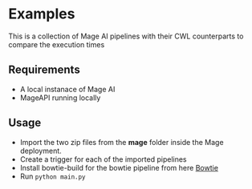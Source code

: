 # Examples

This is a collection of Mage AI pipelines with their CWL counterparts to compare the execution times

## Requirements

- A local instanace of Mage AI
- MageAPI running locally

## Usage

- Import the two zip files from the **mage** folder inside the Mage deployment.
- Create a trigger for each of the imported pipelines
- Install bowtie-build for the bowtie pipeline from here [Bowtie](https://sourceforge.net/projects/bowtie-bio/files/bowtie/1.3.1/)
- Run `python main.py`
